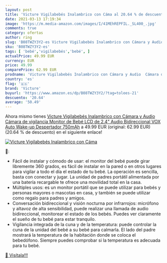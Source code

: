```yaml
---
layout: post
title: 'Victure Vigilabebés Inalambrico con Cáma al 20.64 % de descuento'
date: 2021-03-13 17:19:34
image: 'https://m.media-amazon.com/images/I/41MEhREPFIL._SL400_.jpg'
comments: true
category: ofertas
author: ring
slug: 'B08TWZY3Y2-es Victure Vigilabebés Inalambrico con Cámara y Audio Cámara...'
sku: 'B08TWZY3Y2-es'
tags: [ 'bebé','vigilabebés','bebé', ]
actualPrice: 49.99 EUR
currency: EUR
price: 49.99
comparePrice: 62.99 EUR
prodname: 'Victure Vigilabebés Inalambrico con Cámara y Audio  Cámara de vigilancia  Monitor de Bebé LCD de 2.4"  Audio Bidireccional VOX Auto Wake-up  Despertador  750mAh'
country: 'es'
flag: '🇪🇸'
brand: 'Victure'
buyurl: 'https://www.amazon.es/dp/B08TWZY3Y2/?tag=tolees-21'
descuento: '20.64'
average: '50.49'
---
```


Ahora mismo tienes [Victure Vigilabebés Inalambrico con Cámara y Audio  Cámara de vigilancia  Monitor de Bebé LCD de 2.4"  Audio Bidireccional VOX Auto Wake-up  Despertador  750mAh](https://www.amazon.es/dp/B08TWZY3Y2/?tag=tolees-21) a 49.99 EUR (original: 62.99 EUR) (20.64 %  de descuento) en el siguiente enlace!

[![Victure Vigilabebés Inalambrico con Cáma](https://m.media-amazon.com/images/I/41MEhREPFIL._SL400_.jpg)](https://www.amazon.es/dp/B08TWZY3Y2/?tag=tolees-21)

🔎:

- Fácil de instalar y cómodo de usar: el monitor del bebé puede girar libremente 360 grados, es fácil de instalar en la pared o en otros lugares para vigilar a todo el día el estado de tu bebé. La operación es sencilla, basta con conectar y jugar. La unidad de padres portátil alimentada por una batería recargable te ofrece una movilidad total en la casa.
- Múltiples usos: es un monitor portátil que se puede utilizar para bebés y personas mayores o mascotas en casa, y también se puede utilizar como regalo para padres y amigos.
- Conversación bidireccional y visión nocturna por infrarrojos: micrófono y altavoz de alta sensibilidad, puede realizar una llamada de audio bidireccional, monitorear el estado de los bebés. Puedes ver claramente el sueño de tu bebé para estar tranquilo.
- Vigilancia integrada de la cuna y de la temperatura: puede controlar la cuna de la unidad del bebé a su bebé para calmarla. El lado del padre mostrará la temperatura de la habitación donde se coloca el bebedófono. Siempre puedes comprobar si la temperatura es adecuada para tu bebé.

[🛒 Visítala!!!](https://www.amazon.es/dp/B08TWZY3Y2/?tag=tolees-21)

